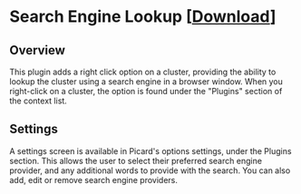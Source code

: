 # Search Engine Lookup \[[Download](https://github.com/rdswift/picard-plugins/raw/2.0_RDS_Plugins/plugins/search_engine_lookup/search_engine_lookup.zip)\]

## Overview

This plugin adds a right click option on a cluster, providing the ability to lookup the cluster using a search engine in a browser window.
When you right-click on a cluster, the option is found under the "Plugins" section of the context list.

## Settings

A settings screen is available in Picard's options settings, under the Plugins section.  This allows the user to select their preferred
search engine provider, and any additional words to provide with the search.  You can also add, edit or remove search engine providers.
